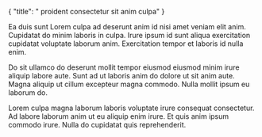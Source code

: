 {
  "title": " proident consectetur sit anim culpa"
}

Ea duis sunt Lorem culpa ad deserunt anim id nisi amet veniam elit anim. Cupidatat do minim laboris in culpa. Irure ipsum id sunt aliqua exercitation cupidatat voluptate laborum anim. Exercitation tempor et laboris id nulla enim.

Do sit ullamco do deserunt mollit tempor eiusmod eiusmod minim irure aliquip labore aute. Sunt ad ut laboris anim do dolore ut sit anim aute. Magna aliquip ut cillum excepteur magna commodo. Nulla mollit ipsum eu laborum do.

Lorem culpa magna laborum laboris voluptate irure consequat consectetur. Ad labore laborum anim ut eu aliquip enim irure. Et quis anim ipsum commodo irure. Nulla do cupidatat quis reprehenderit.